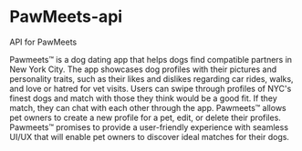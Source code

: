 # PawMeets-api
API for PawMeets

Pawmeets™ is a dog dating app that helps dogs find compatible partners in New York City. The app showcases dog profiles with their pictures and personality traits, such as their likes and dislikes regarding car rides, walks, and love or hatred for vet visits. Users can swipe through profiles of NYC's finest dogs and match with those they think would be a good fit. If they match, they can chat with each other through the app. Pawmeets™ allows pet owners to create a new profile for a pet, edit, or delete their profiles.
Pawmeets™ promises to provide a user-friendly experience with seamless UI/UX that will enable pet owners to discover ideal matches for their dogs.
